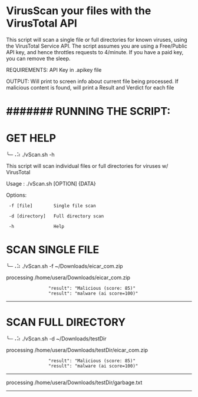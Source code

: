 # VirusScan your files with the VirusTotal API

 This script will scan a single file or full directories for known viruses, using the VirusTotal Service API.
 The script assumes you are using a Free/Public API key, and hence throttles requests to 4/minute.  If you have
   a paid key, you can remove the sleep.

 REQUIREMENTS: API Key in .apikey file

 OUTPUT: Will print to screen info about current file being processed.
   If malicious content is found, will print a Result and Verdict for each file 


# ####### RUNNING THE SCRIPT: ########  

# GET HELP
╰─⠠⠵ ./vScan.sh -h

This script will scan individual files or full directories for viruses w/ VirusTotal

Usage : ./vScan.sh [OPTION] {DATA}

  Options:
  
     -f [file]        Single file scan
     
     -d [directory]   Full directory scan
     
     -h               Help
     
# SCAN SINGLE FILE
╰─⠠⠵ ./vScan.sh -f ~/Downloads/eicar_com.zip

processing /home/usera/Downloads/eicar_com.zip

                    "result": "Malicious (score: 85)"
                    "result": "malware (ai score=100)"
-------------------------


# SCAN FULL DIRECTORY
╰─⠠⠵ ./vScan.sh -d ~/Downloads/testDir 

processing /home/usera/Downloads/testDir/eicar_com.zip

                    "result": "Malicious (score: 85)"
                    "result": "malware (ai score=100)"
-------------------------
processing /home/usera/Downloads/testDir/garbage.txt


-------------------------

